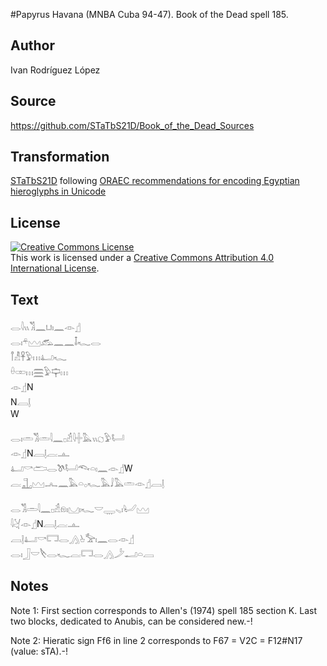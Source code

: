 #Papyrus Havana (MNBA Cuba 94-47). Book of the Dead spell 185.

## Author 

Ivan Rodríguez López

## Source 

https://github.com/STaTbS21D/Book_of_the_Dead_Sources

## Transformation 

[STaTbS21D](https://statbs21d.github.io/) following [ORAEC recommendations for encoding Egyptian hieroglyphs in Unicode](https://github.com/oraec/recommendations-encoding-hieroglyphs)

## License 

<a rel="license" href="http://creativecommons.org/licenses/by/4.0/"><img alt="Creative Commons License" style="border-width:0" src="https://i.creativecommons.org/l/by/4.0/88x31.png" /></a><br />This work is licensed under a <a rel="license" href="http://creativecommons.org/licenses/by/4.0/">Creative Commons Attribution 4.0 International License</a>.

## Text 

<hiero>𓂋𓇋𓏭𓀢𓈖𓂓𓏤𓈖𓁹𓊨<br>
𓂋𓏤𓍬𓈉𓃹𓈖𓈖𓄤𓆑𓂋<br>
𓋾𓁚𓋹𓅱𓏥𓂞𓆑<br>
𓏐𓏒𓏥𓈗𓅱𓊡𓏥<br>
𓁹𓊨N<br>
N𓐙𓊤<br>
W<br>
<br>
<rubrum>𓂋𓏤𓏛𓀢𓏛</rubrum>𓇋𓈖𓊪𓁢𓇋𓏶𓅓𓏭𓐎𓅱𓂡<br>
𓁹𓊨N𓐙𓊤𓐛𓊵<br>
𓂞𓎡𓂧𓂋𓌗𓂡𓆞𓏏𓏤𓈖𓁹𓊨W<br>
𓐛𓊻𓈉𓂜𓈖𓅓𓏏𓂂𓆑𓅓𓄙𓅓𓏛𓁹𓊨𓐙𓊤<br>
<br>
<rubrum>𓂋𓀢𓏛</rubrum>𓇋𓈖𓊪𓁢𓁶𓏤𓈋𓏤𓆑𓎟𓇾𓈅𓏤𓂦𓈉<br>
𓇋𓋔𓁹𓊨N𓐙𓊤𓐛𓊵<br>
𓐙𓊤𓂞𓎡𓉐𓂋𓂻𓊸𓅡𓏤𓈖𓂋𓁹𓊨<br>
𓂋𓏤𓃀𓎟𓌸𓂋𓆑𓐛𓉐𓂋𓂻𓌳𓂝𓏏𓐙<br></hiero>

## Notes 

Note  1: First section corresponds to Allen's (1974) spell 185 section K. Last two blocks, dedicated to Anubis, can be considered new.-!

Note  2: Hieratic sign Ff6 in line 2 corresponds to F67 = V2C =  F12#N17 (value: sTA).-!